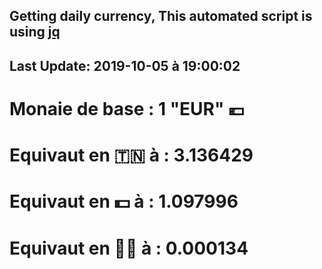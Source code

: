 ## Getting daily currency, This automated script is using [jq](https://stedolan.github.io/jq/)
## Last Update:  2019-10-05 à 19:00:02
 # Monaie de base : 1 "EUR" 💶 
 # Equivaut en 🇹🇳 à :  3.136429 
 # Equivaut en 💵 à : 1.097996
 # Equivaut en 🐱‍💻 à :  0.000134
